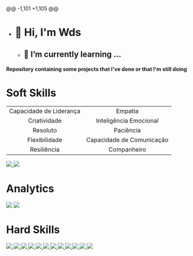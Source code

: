 @@ -1,101 +1,105 @@
 - # 👋 Hi, I'm Wds
   * ## 🌱 I’m currently learning ...
                                                            
 
 #### Repository containing some projects that I've done or that I'm still doing 
 
 # Soft Skills
 |                         |                          |
 |:-----------------------:|:------------------------:|
 | Capacidade de Liderança |        Empatia           |
 | Criatividade            | Inteligência Emocional   |
 | Resoluto                | Paciência                |
 | Flexibilidade           | Capacidade de Comunicação|
 | Resiliência             | Companheiro              |
 
 
 <a href="https://github.com/wuldson-franco" alt="github" target="_blank">
 
 <img src="https://img.shields.io/badge/GitHub-100000?style=for-the-badge&logo=github&logoColor=white">
 
 </a>
 
 <a href="https://www.linkedin.com/in/wuldson-franco/" alt="linkedin" target="_blank">
 
 <img src="https://img.shields.io/badge/LinkedIn-0077B5?style=for-the-badge&logo=linkedin&logoColor=white">
 
 </a>
 
 
 # Analytics
 <img src="https://github-readme-stats.vercel.app/api?username=wuldson-franco&show_icons=true&theme=dark"/>
 
 <img src="https://github-readme-stats-eight-theta.vercel.app/api/top-langs/?username=wuldson-franco&layout=compact&langs_count=8&theme=dark&include_all_commits=true&count_private=true"/>
 
 
 # Hard Skills
 <a href="https://img.shields.io/badge/Microsoft_SQL_Server-CC2927?style=for-the-badge&logo=microsoft-sql-server&logoColor=white" alt="SqlServer" target="_blank">
 
 <img src="https://img.shields.io/badge/Microsoft_SQL_Server-CC2927?style=for-the-badge&logo=microsoft-sql-server&logoColor=white">
 
 </a>
 
 <a href="https://img.shields.io/badge/MySQL-00000F?style=for-the-badge&logo=mysql&logoColor=white" alt="MySql" target="_blank">
 
 <img src="https://img.shields.io/badge/MySQL-00000F?style=for-the-badge&logo=mysql&logoColor=white">
 
 </a>
 
 <a href="https://img.shields.io/badge/PostgreSQL-316192?style=for-the-badge&logo=postgresql&logoColor=white" alt="Postgres" target="_blank">
 
 <img src="https://img.shields.io/badge/PostgreSQL-316192?style=for-the-badge&logo=postgresql&logoColor=white">
 
 </a>
 
 <a href="https://img.shields.io/badge/MariaDB-01529E?style=for-the-badge&logo=mariadb&logoColor=white" alt="Mariadb" target="_blank">
 
 <img src="https://img.shields.io/badge/MariaDB-01529E?style=for-the-badge&logo=mariadb&logoColor=white">
 
 </a>
 
 <a href="https://img.shields.io/badge/Python-14354C?style=for-the-badge&logo=python&logoColor=white" alt="Python" target="_blank">
 
 <img src="https://img.shields.io/badge/Python-14354C?style=for-the-badge&logo=python&logoColor=white">
 
 </a>
 
 <a href="https://img.shields.io/badge/Markdown-000000?style=for-the-badge&logo=markdown&logoColor=white" alt="Makdown" target="_blank">
 
 <img src="https://img.shields.io/badge/Markdown-000000?style=for-the-badge&logo=markdown&logoColor=white">
 
 </a>
 
 <a href="https://img.shields.io/badge/PowerBI-EDBD11?style=for-the-badge&logo=powerbi&logoColor=white" alt="PowerBI" target="_blank">
 
 <img src="https://img.shields.io/badge/PowerBI-EDBD11?style=for-the-badge&logo=powerbi&logoColor=white">
 
 </a>
 
 <a href="https://img.shields.io/badge/qliksense-66AA3B?style=for-the-badge&logo=qliksense&logoColor=white" alt="QlikSense" target="_blank">
 
 <img src="https://img.shields.io/badge/qliksense-66AA3B?style=for-the-badge&logo=qliksense&logoColor=white">
 
 </a>
 
 <a href="https://v8tech.com.br" alt="" target="_blank">
 
 <img src="https://img.shields.io/badge/WordPress-006E93?style=for-the-badge&logo=wordpress&logoColor=white">
 
 </a>
 
 <a href="https://img.shields.io/badge/Docker-2496ED?style=for-the-badge&logo=docker&logoColor=white" alt="" target="_blank">
 
 <img src="https://img.shields.io/badge/Docker-2496ED?style=for-the-badge&logo=docker&logoColor=white">
 
 </a>
 
 <a href="https://img.shields.io/badge/Git-E34F26?style=for-the-badge&logo=git&logoColor=white" alt="Git" target="_blank">
 
 <img src="https://img.shields.io/badge/Git-E34F26?style=for-the-badge&logo=git&logoColor=white">
 
 </a>
 
 <a href="https://img.shields.io/badge/metabase-509EE3?style=for-the-badge&logo=metabase&logoColor=white" alt="Metabase" target="_blank">
 
 <img src="https://img.shields.io/badge/metabase-509EE3?style=for-the-badge&logo=metabase&logoColor=white">